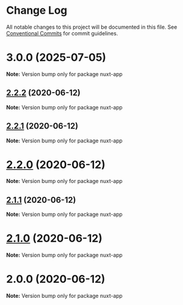# Change Log

All notable changes to this project will be documented in this file.
See [Conventional Commits](https://conventionalcommits.org) for commit guidelines.

# 3.0.0 (2025-07-05)

**Note:** Version bump only for package nuxt-app

## [2.2.2](https://github.com/pyramation/LaTeX2JS/compare/nuxt-app@2.2.1...nuxt-app@2.2.2) (2020-06-12)

**Note:** Version bump only for package nuxt-app

## [2.2.1](https://github.com/pyramation/LaTeX2JS/compare/nuxt-app@2.2.0...nuxt-app@2.2.1) (2020-06-12)

**Note:** Version bump only for package nuxt-app

# [2.2.0](https://github.com/pyramation/LaTeX2JS/compare/nuxt-app@2.1.1...nuxt-app@2.2.0) (2020-06-12)

**Note:** Version bump only for package nuxt-app

## [2.1.1](https://github.com/pyramation/LaTeX2JS/compare/nuxt-app@2.1.0...nuxt-app@2.1.1) (2020-06-12)

**Note:** Version bump only for package nuxt-app

# [2.1.0](https://github.com/pyramation/LaTeX2JS/compare/nuxt-app@2.0.0...nuxt-app@2.1.0) (2020-06-12)

**Note:** Version bump only for package nuxt-app

# 2.0.0 (2020-06-12)

**Note:** Version bump only for package nuxt-app
